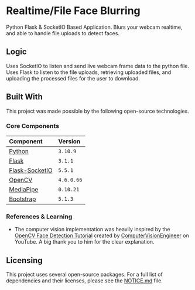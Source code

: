 
# Realtime/File Face Blurring

Python Flask & SocketIO Based Application. Blurs your webcam realtime, and able to handle file uploads to detect faces.
## Logic

Uses SocketIO to listen and send live webcam frame data to the python file.\
Uses Flask to listen to the file uploads, retrieving uploaded files, and uploading the processed files for the user to download.
## Built With

This project was made possible by the following open-source technologies.

### Core Components
| Component | Version |
| :--- | :--- |
| [Python](https://www.python.org/) | `3.10.9` |
| [Flask](https://pypi.org/project/Flask/) | `3.1.1` |
| [Flask-SocketIO](https://pypi.org/project/Flask-SocketIO/) |`5.5.1` |
| [OpenCV](https://pypi.org/project/opencv-python/) | `4.6.0.66` |
| [MediaPipe](https://pypi.org/project/mediapipe/) | `0.10.21` |
| [Bootstrap](https://getbootstrap.com/) | `5.1.3` |


### References & Learning

*   The computer vision implementation was heavily inspired by the [OpenCV Face Detection Tutorial](https://www.youtube.com/watch?v=DRMBqhrfxXg) created by [ComputerVisionEngineer](https://www.youtube.com/@ComputerVisionEngineer) on YouTube. A big thank you to him for the clear explanation.

## Licensing

This project uses several open-source packages. For a full list of dependencies and their licenses, please see the [NOTICE.md](NOTICE.md) file.